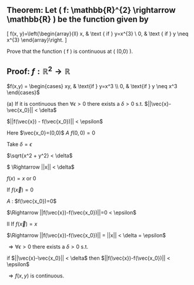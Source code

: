 ## Theorem: Let \( f: \mathbb{R}^{2} \rightarrow \mathbb{R} \) be the function given by
\[
f(x, y)=\left\{\begin{array}{ll}
x, & \text { if } y=x^{3} \\
0, & \text { if } y \neq x^{3}
\end{array}\right.
\]

Prove that the function \( f \) is continuous at \( (0,0) \).


## Proof: $f: \mathbb{R}^2 \rightarrow \mathbb{R}$

$f(x,y) = \begin{cases}
 xy, & \text{if } y=x^3 \\
 0, & \text{if } y \neq x^3
\end{cases}$

(a) If it is continuous then $\forall \epsilon > 0$ there exists a $\delta > 0$ s.t. $||\vec{x}-\vec{x_0}|| < \delta$

$||f(\vec{x}) - f(\vec{x_0})|| < \epsilon$

Here $\vec{x_0}=(0,0)$ $A$ $f(0,0)=0$

Take $\delta = \epsilon$

$\sqrt{x^2 + y^2} < \delta$

$ \Rightarrow ||x|| < \delta$

$f(x)=x$ or $0$

If $f(\vec{x})=0$

$A$ : $f(\vec{x_0})=0$

$\Rightarrow ||f(\vec{x})-f(\vec{x_0})||=0 < \epsilon$

II If $f(\vec{x})=x$

$\Rightarrow ||f(\vec{x})-f(\vec{x_0})|| = ||x|| < \delta = \epsilon$

$\Rightarrow \forall \epsilon > 0$ there exists a $\delta > 0$ s.t. 

if $||\vec{x}-\vec{x_0}|| < \delta$ then $||f(\vec{x})-f(\vec{x_0})|| < \epsilon$

$\Rightarrow f(x,y)$ is continuous.
